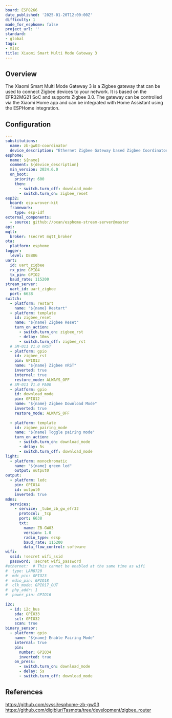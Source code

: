 ```yaml
---
board: ESP8266
date_published: '2025-01-20T12:00:00Z'
difficulty: 1
made_for_esphome: false
project_url: ''
standard:
- global
tags:
- misc
title: Xiaomi Smart Multi Mode Gateway 3
---
```


## Overview

The Xiaomi Smart Multi Mode Gateway 3 is a Zigbee gateway that can be used to connect Zigbee devices to your network.
It is based on the EFR32MG21 SoC and supports Zigbee 3.0.
The gateway can be controlled via the Xiaomi Home app and can be integrated with Home Assistant using the ESPHome integration.

## Configuration

```yaml
---
substitutions:
  name: zb-gw03-coordinator
  device_description: "Ethernet Zigbee Gateway based Zigbee Coordinator"
esphome:
  name: ${name}
  comment: ${device_description}
  min_version: 2024.6.0
  on_boot:
    priority: 600
    then:
      - switch.turn_off: download_mode
      - switch.turn_on: zigbee_reset
esp32:
  board: esp-wrover-kit
  framework:
    type: esp-idf
external_components:
  - source: github://oxan/esphome-stream-server@master
api:
mqtt:
  broker: !secret mqtt_broker
ota:
  platform: esphome
logger:
  level: DEBUG
uart:
  id: uart_zigbee
  rx_pin: GPIO4
  tx_pin: GPIO2
  baud_rate: 115200
stream_server:
  uart_id: uart_zigbee
  port: 6638
switch:
  - platform: restart
    name: "${name} Restart"
  - platform: template
    id: zigbee_reset
    name: "${name} Zigbee Reset"
    turn_on_action:
      - switch.turn_on: zigbee_rst
      - delay: 10ms
      - switch.turn_off: zigbee_rst
  # SM-011 V1.0 nRST
  - platform: gpio
    id: zigbee_rst
    pin: GPIO13
    name: "${name} Zigbee nRST"
    inverted: true
    internal: true
    restore_mode: ALWAYS_OFF
  # SM-011 V1.0 PA00
  - platform: gpio
    id: download_mode
    pin: GPIO12
    name: "${name} Zigbee Download Mode"
    inverted: true
    restore_mode: ALWAYS_OFF
  
  - platform: template
    id: zigbee_pairing_mode
    name: "${name} Toggle pairing mode"
    turn_on_action:
      - switch.turn_on: download_mode
      - delay: 5s
      - switch.turn_off: download_mode
light:
  - platform: monochromatic
    name: "${name} green led"
    output: output0
output:
  - platform: ledc
    pin: GPIO14
    id: output0
    inverted: true
mdns:
  services:
    - service: _tube_zb_gw_efr32
      protocol: _tcp
      port: 6638
      txt:
        name: ZB-GW03
        version: 1.0
        radio_type: ezsp
        baud_rate: 115200
        data_flow_control: software
wifi:
  ssid: !secret wifi_ssid
  password: !secret wifi_password
#ethernet:  # This cannot be enabled at the same time as wifi
#  type: LAN8720
#  mdc_pin: GPIO23
#  mdio_pin: GPIO18
#  clk_mode: GPIO17_OUT
#  phy_addr: 1
#  power_pin: GPIO16
  
i2c:
  - id: i2c_bus
    sda: GPIO33
    scl: GPIO32
    scan: true
binary_sensor:
  - platform: gpio
    name: "${name} Enable Pairing Mode"
    internal: true
    pin:
      number: GPIO34
      inverted: true
    on_press:
      - switch.turn_on: download_mode
      - delay: 5s
      - switch.turn_off: download_mode
```

## References

https://github.com/syssi/esphome-zb-gw03
https://github.com/digiblur/Tasmota/tree/development/zigbee_router